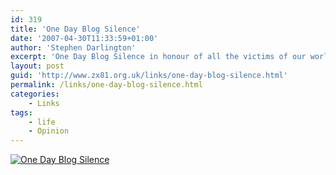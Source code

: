 ```yaml
---
id: 319
title: 'One Day Blog Silence'
date: '2007-04-30T11:33:59+01:00'
author: 'Stephen Darlington'
excerpt: 'One Day Blog Silence in honour of all the victims of our world.'
layout: post
guid: 'http://www.zx81.org.uk/links/one-day-blog-silence.html'
permalink: /links/one-day-blog-silence.html
categories:
    - Links
tags:
    - life
    - Opinion
---
```


[![One Day Blog Silence](https://i0.wp.com/www.onedayblogsilence.com/onedaysilence.jpg "One Day Blog Silence")](http://www.onedayblogsilence.com "One Day Blog Silence")